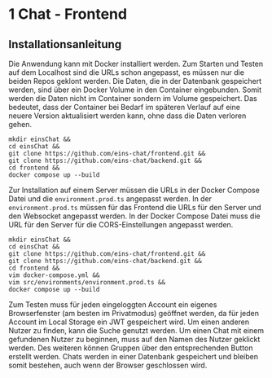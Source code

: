 # 1 Chat - Frontend

## Installationsanleitung

Die Anwendung kann mit Docker installiert werden. Zum Starten und Testen auf dem Localhost sind die URLs schon angepasst, es müssen nur die beiden Repos geklont werden. Die Daten, die in der Datenbank gespeichert werden, sind über ein Docker Volume in den Container eingebunden. Somit werden die Daten nicht im Container sondern im Volume gespeichert. Das bedeutet, dass der Container bei Bedarf im späteren Verlauf auf eine neuere Version aktualisiert werden kann, ohne dass die Daten verloren gehen.

```shell
mkdir einsChat &&
cd einsChat &&
git clone https://github.com/eins-chat/frontend.git &&
git clone https://github.com/eins-chat/backend.git &&
cd frontend &&
docker compose up --build
```

Zur Installation auf einem Server müssen die URLs in der Docker Compose Datei und die `environment.prod.ts` angepasst werden. In der `environment.prod.ts` müssen für das Frontend die URLs für den Server und den Websocket angepasst werden. In der Docker Compose Datei muss die URL für den Server für die CORS-Einstellungen angepasst werden.

```shell
mkdir einsChat &&
cd einsChat &&
git clone https://github.com/eins-chat/frontend.git &&
git clone https://github.com/eins-chat/backend.git &&
cd frontend &&
vim docker-compose.yml &&
vim src/environments/environment.prod.ts &&
docker compose up --build
```

Zum Testen muss für jeden eingeloggten Account ein eigenes Browserfenster (am besten im Privatmodus) geöffnet werden, da für jeden Account im Local Storage ein JWT gespeichert wird.
Um einen anderen Nutzer zu finden, kann die Suche genutzt werden. Um einen Chat mit einem gefundenen Nutzer zu beginnen, muss auf den Namen des Nutzer geklickt werden. Des weiteren können Gruppen über den entsprechenden Button erstellt werden. Chats werden in einer Datenbank gespeichert und bleiben somit bestehen, auch wenn der Browser geschlossen wird.
